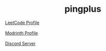  <h1 align="center">pingplus</h1>

<p align="left">
</p>
<a href="https://leetcode.com/u/niklasximuenchen/">LeetCode Profile</a><br><br>
<a href="https://modrinth.com/user/pingplus">Modrinth Profile</a><br><br>
<a href="https://discord.gg/S9vcxrxQHX">Discord Server</a><br><br>



<p align="left"> 

  </a> 
 
</p>



